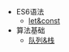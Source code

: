 <!--
 * @Author: your name
 * @Date: 2021-12-22 15:47:26
 * @LastEditTime: 2021-12-22 16:53:45
 * @LastEditors: Please set LastEditors
 * @Description: 打开koroFileHeader查看配置 进行设置: https://github.com/OBKoro1/koro1FileHeader/wiki/%E9%85%8D%E7%BD%AE
 * @FilePath: /stars-doc/docs/_sidebar.md
-->
* ES6语法
  * [let&const](es6/letconst)
* 算法基础
  * [队列&栈](algorithm/queue)